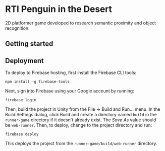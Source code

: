 # RTI Penguin in the Desert

2D platformer game developed to research semantic proximity and object recognition.

## Getting started

## Deployment

To deploy to Firebase hosting, first install the Firebase CLI tools:

```
npm install -g firebase-tools
```

Next, sign into Firebase using your Google account by running:

```
firebase login
```

Then, build the project in Unity from the File -> Build and Run... menu. In the Build Settings dialog, click Build and create a directory named `build` in the `runner-game` directory if it doesn't already exist. The _Save As_ value should be `web-runner`. Then, to deploy, change to the project directory and run:

```
firebase deploy
```

This deploys the project from the `runner-game/build/web-runner` directory.
